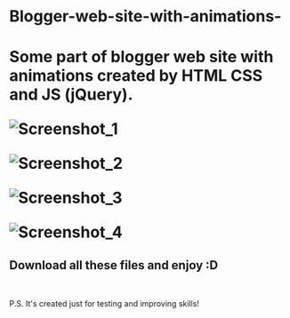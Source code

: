 

# Blogger-web-site-with-animations-
<h1>Some part of blogger web site with animations created by HTML CSS and JS (jQuery).

![Screenshot_1](https://user-images.githubusercontent.com/61557989/77647906-aef4d780-6f80-11ea-835e-3823a2739cad.png)

![Screenshot_2](https://user-images.githubusercontent.com/61557989/77647907-af8d6e00-6f80-11ea-94ed-3471eec2d6ba.png)

![Screenshot_3](https://user-images.githubusercontent.com/61557989/77647902-ac927d80-6f80-11ea-8aa7-cfe2e4b55a49.png)

![Screenshot_4](https://user-images.githubusercontent.com/61557989/77647905-ae5c4100-6f80-11ea-92e6-487a69337e9c.png)




</h1>
<h2>Download all these files and enjoy :D</h2>
<br>
<p>P.S. It's created just for testing and improving skills!<p>



